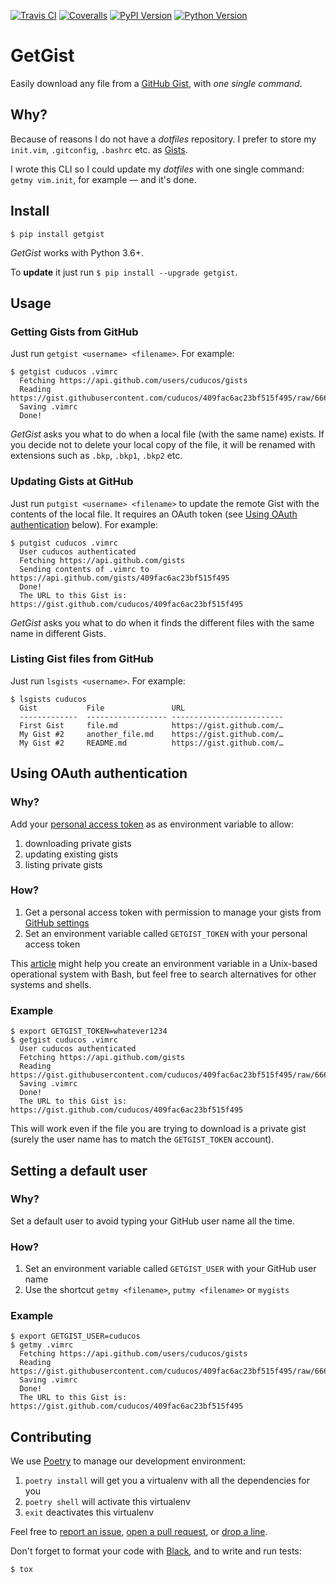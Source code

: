 [![Travis CI](https://img.shields.io/travis/cuducos/getgist.svg?style=flat)](https://travis-ci.org/cuducos/getgist) [![Coveralls](https://img.shields.io/coveralls/cuducos/getgist.svg?style=flat)](https://coveralls.io/github/cuducos/getgist) [![PyPI Version](https://img.shields.io/pypi/v/getgist.svg?style=flat)](https://pypi.python.org/pypi/getgist) [![Python Version](https://img.shields.io/pypi/pyversions/getgist.svg?style=flat)](https://pypi.python.org/pypi/getgist)

# GetGist

Easily download any file from a [GitHub Gist](http://gist.github.com), with _one single command_.

## Why?

Because of reasons I do not have a *dotfiles* repository. I prefer to store my `init.vim`, `.gitconfig`, `.bashrc` etc. as [Gists](http://gist.github.com/).

I wrote this CLI so I could update my *dotfiles* with one single command: `getmy vim.init`, for example — and it's done.

## Install

```console
$ pip install getgist
```

_GetGist_ works with Python 3.6+.

To **update** it just run `$ pip install --upgrade getgist`.

## Usage

### Getting Gists from GitHub

Just run `getgist <username> <filename>`. For example:

```console
$ getgist cuducos .vimrc
  Fetching https://api.github.com/users/cuducos/gists
  Reading https://gist.githubusercontent.com/cuducos/409fac6ac23bf515f495/raw/666d7d01a0058e4fd898ff752db66160f10a60bb/.vimrc
  Saving .vimrc
  Done!
```

_GetGist_ asks you what to do when a local file (with the same name) exists. If you decide not to delete your local copy of the file, it will be renamed with extensions such as `.bkp`, `.bkp1`, `.bkp2` etc.

### Updating Gists at GitHub

Just run `putgist <username> <filename>` to update the remote Gist with the contents of the local file. It requires an OAuth token (see [Using OAuth authentication](#using-oauth-authentication) below). For example:

```console
$ putgist cuducos .vimrc
  User cuducos authenticated
  Fetching https://api.github.com/gists
  Sending contents of .vimrc to https://api.github.com/gists/409fac6ac23bf515f495
  Done!
  The URL to this Gist is: https://gist.github.com/cuducos/409fac6ac23bf515f495
```

_GetGist_ asks you what to do when it finds the different files with the same name in different Gists.

### Listing Gist files from GitHub

Just run `lsgists <username>`. For example:

```console
$ lsgists cuducos
  Gist           File               URL
  -------------  ------------------ -------------------------
  First Gist     file.md            https://gist.github.com/…
  My Gist #2     another_file.md    https://gist.github.com/…
  My Gist #2     README.md          https://gist.github.com/…
```

## Using OAuth authentication

### Why?

Add your [personal access token](https://github.com/settings/tokens) as as environment variable to allow:

1. downloading private gists
2. updating existing gists
3. listing private gists

### How?

1. Get a personal access token with permission to manage your gists from [GitHub settings](https://github.com/settings/tokens)
2. Set an environment variable called `GETGIST_TOKEN` with your personal access token

This [article](https://www.serverlab.ca/tutorials/linux/administration-linux/how-to-set-environment-variables-in-linux/) might help you create an environment variable in a Unix-based operational system with Bash, but feel free to search alternatives for other systems and shells.

### Example

```console
$ export GETGIST_TOKEN=whatever1234
$ getgist cuducos .vimrc
  User cuducos authenticated
  Fetching https://api.github.com/gists
  Reading https://gist.githubusercontent.com/cuducos/409fac6ac23bf515f495/raw/666d7d01a0058e4fd898ff752db66160f10a60bb/.vimrc
  Saving .vimrc
  Done!
  The URL to this Gist is: https://gist.github.com/cuducos/409fac6ac23bf515f495
```

This will work even if the file you are trying to download is a private gist (surely the user name has to match the `GETGIST_TOKEN` account).

## Setting a default user

### Why?

Set a default user to avoid typing your GitHub user name all the time.

### How?

1. Set an environment variable called `GETGIST_USER` with your GitHub user name
2. Use the shortcut `getmy <filename>`, `putmy <filename>` or `mygists`

### Example

```console
$ export GETGIST_USER=cuducos
$ getmy .vimrc
  Fetching https://api.github.com/users/cuducos/gists
  Reading https://gist.githubusercontent.com/cuducos/409fac6ac23bf515f495/raw/666d7d01a0058e4fd898ff752db66160f10a60bb/.vimrc
  Saving .vimrc
  Done!
  The URL to this Gist is: https://gist.github.com/cuducos/409fac6ac23bf515f495
```

## Contributing

We use [Poetry](https://python-poetry.org) to manage our development environment:

1. `poetry install` will get you a virtualenv with all the dependencies for you
1. `poetry shell` will activate this virtualenv
1. `exit` deactivates this virtualenv

Feel free to [report an issue](http://github.com/cuducos/getgist/issues), [open a pull request](http://github.com/cuducos/getgist/pulls), or [drop a line](http://twitter.com/cuducos).

Don't forget to format your code with [Black](https://github.com/ambv/black), and to write and run tests:

```console
$ tox
```
